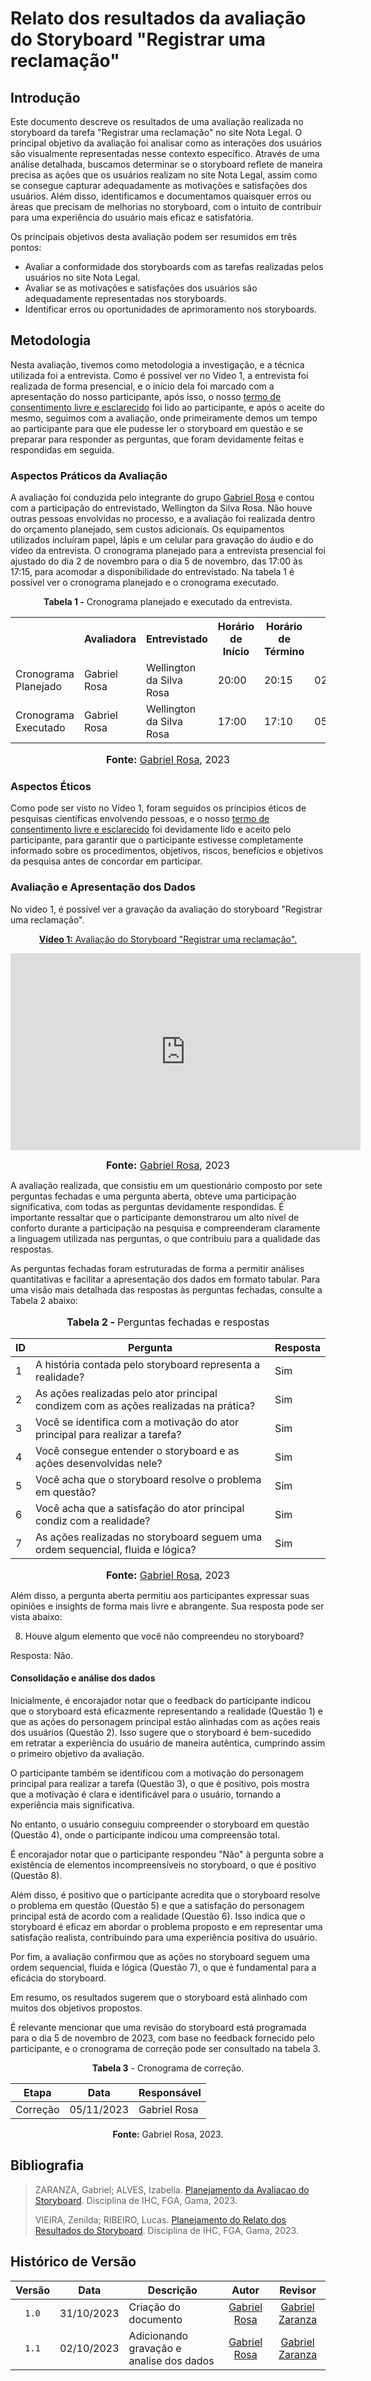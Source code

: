 # Relato dos resultados da avaliação do Storyboard "Registrar uma reclamação"

## Introdução

Este documento descreve os resultados de uma avaliação realizada no storyboard da tarefa "Registrar uma reclamação" no site Nota Legal. O principal objetivo da avaliação foi analisar como as interações dos usuários são visualmente representadas nesse contexto específico. Através de uma análise detalhada, buscamos determinar se o storyboard reflete de maneira precisa as ações que os usuários realizam no site Nota Legal, assim como se consegue capturar adequadamente as motivações e satisfações dos usuários. Além disso, identificamos e documentamos quaisquer erros ou áreas que precisam de melhorias no storyboard, com o intuito de contribuir para uma experiência do usuário mais eficaz e satisfatória.

Os principais objetivos desta avaliação podem ser resumidos em três pontos:

* Avaliar a conformidade dos storyboards com as tarefas realizadas pelos usuários no site Nota Legal.
* Avaliar se as motivações e satisfações dos usuários são adequadamente representadas nos storyboards.
* Identificar erros ou oportunidades de aprimoramento nos storyboards.


## Metodologia

Nesta avaliação, tivemos como metodologia a investigação, e a técnica utilizada foi a entrevista. Como é possível ver no Vídeo 1, a entrevista foi realizada de forma presencial, e o início dela foi marcado com a apresentação do nosso participante, após isso, o nosso [termo de consentimento livre e esclarecido](https://github.com/Interacao-Humano-Computador/2023.2-NotaLegal/blob/main/docs/design-avaliacao-desenvolvimento/planejamento-avaliacao-storyboard.md#aspectos-%C3%A9ticos-d) foi lido ao participante, e após o aceite do mesmo, seguimos com a avaliação, onde primeiramente demos um tempo ao participante para que ele pudesse ler o storyboard em questão e se preparar para responder as perguntas, que foram devidamente feitas e respondidas em seguida.  

### Aspectos Práticos da Avaliação

A avaliação foi conduzida pelo integrante do grupo [Gabriel Rosa](https://github.com/gabrielrosa09) e contou com a participação do entrevistado, Wellington da Silva Rosa. Não houve outras pessoas envolvidas no processo, e a avaliação foi realizada dentro do orçamento planejado, sem custos adicionais. Os equipamentos utilizados incluíram papel, lápis e um celular para gravação do áudio e do vídeo da entrevista. O cronograma planejado para a entrevista presencial foi ajustado do dia 2 de novembro para o dia 5 de novembro, das 17:00 às 17:15, para acomodar a disponibilidade do entrevistado. Na tabela 1 é possível ver o cronograma planejado e o cronograma executado.

<div align="center">
<p><b>Tabela 1 -</b> Cronograma planejado e executado da entrevista.</p>
  
  <table>
  <tr>
    <th></th>
    <th>Avaliadora</th>
    <th>Entrevistado</th>
    <th>Horário de Início</th>
    <th>Horário de Término</th>
    <th>Data</th>
    <th>Local</th>
  </tr>
  <tr>
    <td>Cronograma Planejado</td>
    <td>Gabriel Rosa</td>
    <td>Wellington da Silva Rosa</td>
    <td>20:00</td>
    <td>20:15</td>
    <td>02/11/2023</td>
    <td>Presencial</td>
  </tr>
  <tr>
    <td>Cronograma Executado</td>
    <td>Gabriel Rosa</td>
    <td>Wellington da Silva Rosa</td>
    <td>17:00</td>
    <td>17:10</td>
    <td>05/11/2023</td>
    <td>Presencial</td>
  </tr>
</table>

<font size="3"><p style="text-align: center"><b>Fonte:</b> <a href="https://github.com/gabrielrosa09">Gabriel Rosa</a>, 2023</p></font>
</div>


### Aspectos Éticos

Como pode ser visto no Vídeo 1, foram seguidos os príncipios éticos de pesquisas científicas envolvendo pessoas, e o nosso [termo de consentimento livre e esclarecido](https://github.com/Interacao-Humano-Computador/2023.2-NotaLegal/blob/main/docs/design-avaliacao-desenvolvimento/planejamento-avaliacao-storyboard.md#aspectos-%C3%A9ticos-d) foi devidamente lido e aceito pelo participante, para garantir que o participante estivesse completamente informado sobre os procedimentos, objetivos, riscos, benefícios e objetivos da pesquisa antes de concordar em participar. 

### Avaliação e Apresentação dos Dados

No vídeo 1, é possível ver a gravação da avaliação do storyboard "Registrar uma reclamação".

<div align="center">
  
<p style="text-align: center"><a href="https://www.youtube.com/watch?v=bAScI1wAKWQ" target="blanket"><b>Vídeo 1:</b> Avaliação do Storyboard "Registrar uma reclamação".</a></p>

<iframe width="560" height="315" src="https://www.youtube.com/watch?v=bAScI1wAKWQ" title="Apresentação 3" frameborder="0" allow="accelerometer; autoplay; clipboard-write; encrypted-media; gyroscope; picture-in-picture" allowfullscreen></iframe>

<font size="3"><p style="text-align: center"><b>Fonte:</b> <a href="https://github.com/gabrielrosa09">Gabriel Rosa</a>, 2023</p></font>

</div>

A avaliação realizada, que consistiu em um questionário composto por sete perguntas fechadas e uma pergunta aberta, obteve uma participação significativa, com todas as perguntas devidamente respondidas. É importante ressaltar que o participante demonstrarou um alto nível de conforto durante a participação na pesquisa e compreenderam claramente a linguagem utilizada nas perguntas, o que contribuiu para a qualidade das respostas.

As perguntas fechadas foram estruturadas de forma a permitir análises quantitativas e facilitar a apresentação dos dados em formato tabular. Para uma visão mais detalhada das respostas às perguntas fechadas, consulte a Tabela 2 abaixo:

<div align="center">
<font size="3"><p style="text-align: center"><b>Tabela 2 - </b> Perguntas fechadas e respostas</p></font>

<table>
    <thead>
        <tr>
            <th>ID</th>
            <th>Pergunta</th>
            <th>Resposta</th>
        </tr>
    </thead>
    <tbody>
        <tr>
            <td>1</td>
            <td>A história contada pelo storyboard representa a realidade?</td>
            <td>Sim</td>
        </tr>
        <tr>
            <td>2</td>
            <td>As ações realizadas pelo ator principal condizem com as ações realizadas na prática?</td>
            <td>Sim</td>
        </tr>
        <tr>
            <td>3</td>
            <td>Você se identifica com a motivação do ator principal para realizar a tarefa?</td>
            <td>Sim</td>
        </tr>
        <tr>
            <td>4</td>
            <td>Você consegue entender o storyboard e as ações desenvolvidas nele?</td>
            <td>Sim</td>
        </tr>
        <tr>
            <td>5</td>
            <td>Você acha que o storyboard resolve o problema em questão?</td>
            <td>Sim</td>
        </tr>
        <tr>
            <td>6</td>
            <td>Você acha que a satisfação do ator principal condiz com a realidade?</td>
            <td>Sim</td>
        </tr>
        <tr>
            <td>7</td>
            <td>As ações realizadas no storyboard seguem uma ordem sequencial, fluida e lógica?</td>
            <td>Sim</td>
        </tr>
    </tbody>
</table>

<font size="3"><p style="text-align: center"><b>Fonte:</b> <a href="https://github.com/gabrielrosa09">Gabriel Rosa</a>, 2023</p></font>
</div>

Além disso, a pergunta aberta permitiu aos participantes expressar suas opiniões e insights de forma mais livre e abrangente. Sua resposta pode ser vista abaixo:

8. Houve algum elemento que você não compreendeu no storyboard?

Resposta: Não.

#### Consolidação e análise dos dados

Inicialmente, é encorajador notar que o feedback do participante indicou que o storyboard está eficazmente representando a realidade (Questão 1) e que as ações do personagem principal estão alinhadas com as ações reais dos usuários (Questão 2). Isso sugere que o storyboard é bem-sucedido em retratar a experiência do usuário de maneira autêntica, cumprindo assim o primeiro objetivo da avaliação.

O participante também se identificou com a motivação do personagem principal para realizar a tarefa (Questão 3), o que é positivo, pois mostra que a motivação é clara e identificável para o usuário, tornando a experiência mais significativa.

No entanto, o usuário conseguiu compreender o storyboard em questão (Questão 4), onde o participante indicou uma compreensão total.

É encorajador notar que o participante respondeu "Não" à pergunta sobre a existência de elementos incompreensíveis no storyboard, o que é positivo (Questão 8).

Além disso, é positivo que o participante acredita que o storyboard resolve o problema em questão (Questão 5) e que a satisfação do personagem principal está de acordo com a realidade (Questão 6). Isso indica que o storyboard é eficaz em abordar o problema proposto e em representar uma satisfação realista, contribuindo para uma experiência positiva do usuário.

Por fim, a avaliação confirmou que as ações no storyboard seguem uma ordem sequencial, fluida e lógica (Questão 7), o que é fundamental para a eficácia do storyboard.

Em resumo, os resultados sugerem que o storyboard está alinhado com muitos dos objetivos propostos.

É relevante mencionar que uma revisão do storyboard está programada para o dia 5 de novembro de 2023, com base no feedback fornecido pelo participante, e o cronograma de correção pode ser consultado na tabela 3.

<div align="center">
    <p><b>Tabela 3</b> - Cronograma de correção.</p>
    <table>
        <thead>
            <tr>
                <th>Etapa</th>
                <th>Data</th>
                <th>Responsável</th>
            </tr>
        </thead>
        <tbody>
            <tr>
                <td>Correção</td>
                <td>05/11/2023</td>
                <td>Gabriel Rosa</td>
            </tr>
        </tbody>
    </table>
    <p><b>Fonte:</b> Gabriel Rosa, 2023.</p>
</div>







## Bibliografia

> ZARANZA, Gabriel; ALVES, Izabella. [Planejamento da Avaliacao do Storyboard](https://github.com/Interacao-Humano-Computador/2023.2-NotaLegal/blob/main/docs/design-avaliacao-desenvolvimento/planejamento-avaliacao-storyboard.md). Disciplina de IHC, FGA, Gama, 2023.
>
> VIEIRA, Zenilda; RIBEIRO, Lucas. [Planejamento do Relato dos Resultados do Storyboard](https://github.com/Interacao-Humano-Computador/2023.2-NotaLegal/blob/main/docs/design-avaliacao-desenvolvimento/planejamento-relato_storyboard.md#planejamento-do-relato-dos-resultados-da-avalia%C3%A7%C3%A3o-do-storyboard). Disciplina de IHC, FGA, Gama, 2023.
> 

## Histórico de Versão

| Versão | Data       | Descrição            |                       Autor                        |                     Revisor                      |
| :----: | ---------- | -------------------- | :------------------------------------------------: | :----------------------------------------------: |
| `1.0`  | 31/10/2023 | Criação do documento |  [Gabriel Rosa](https://github.com/gabrielrosa09)    | [Gabriel Zaranza](https://github.com/GZaranza) |
| `1.1`  | 02/10/2023 | Adicionando gravação e analise dos dados |  [Gabriel Rosa](https://github.com/gabrielrosa09)    | [Gabriel Zaranza](https://github.com/GZaranza) |
